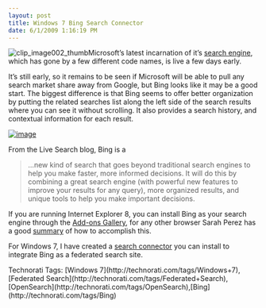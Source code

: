 ```yaml
---
layout: post
title: Windows 7 Bing Search Connector
date: 6/1/2009 1:16:19 PM
---
```


![clip_image002_thumb](http://gwb.blob.core.windows.net/sdorman/WindowsLiveWriter/Windows7BingSearchConnector_BA9F/clip_image002_thumb_3.jpg "clip_image002_thumb")Microsoft’s latest incarnation of it’s [search engine](http://www.bing.com), which has gone by a few different code names, is live a few days early.

It’s still early, so it remains to be seen if Microsoft will be able to pull any search market share away from Google, but Bing looks like it may be a good start. The biggest difference is that Bing seems to offer better organization by putting the related searches list along the left side of the search results where you can see it without scrolling. It also provides a search history, and contextual information for each result.

[![image](http://gwb.blob.core.windows.net/sdorman/WindowsLiveWriter/Windows7BingSearchConnector_BA9F/image_thumb.png "image")](http://gwb.blob.core.windows.net/sdorman/WindowsLiveWriter/Windows7BingSearchConnector_BA9F/image_2.png) 

From the Live Search blog, Bing is a

> …new kind of search that goes beyond traditional search engines to help you make faster, more informed decisions. It will do this by combining a great search engine (with powerful new features to improve your results for any query), more organized results, and unique tools to help you make important decisions.

If you are running Internet Explorer 8, you can install Bing as your search engine through the [Add-ons Gallery](http://www.ieaddons.com/in/details/searchhelpers/Bing_Search/), for any other browser Sarah Perez has a good [summary](http://www.readwriteweb.com/archives/how_to_make_bing_your_default_search_engine.php) of how to accomplish this.

For Windows 7, I have created a [search connector](http://cid-93d618d639ec9651.skydrive.live.com/self.aspx/Public/Search%20Connectors/Bing.osdx) you can install to integrate Bing as a federated search site.
  <div style="padding-bottom: 0px; margin: 0px; padding-left: 0px; padding-right: 0px; display: inline; float: none; padding-top: 0px" id="scid:0767317B-992E-4b12-91E0-4F059A8CECA8:c461d013-47b8-4bf4-88de-d92e7108ff73" class="wlWriterEditableSmartContent">Technorati Tags: [Windows 7](http://technorati.com/tags/Windows+7),[Federated Search](http://technorati.com/tags/Federated+Search),[OpenSearch](http://technorati.com/tags/OpenSearch),[Bing](http://technorati.com/tags/Bing)</div>
